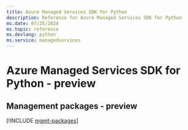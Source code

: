 ```yaml
---
title: Azure Managed Services SDK for Python
description: Reference for Azure Managed Services SDK for Python
ms.date: 07/25/2024
ms.topic: reference
ms.devlang: python
ms.service: managedservices
---
```

# Azure Managed Services SDK for Python - preview

## Management packages - preview
[!INCLUDE [mgmt-packages](managed-services-mgmt-index.md)]